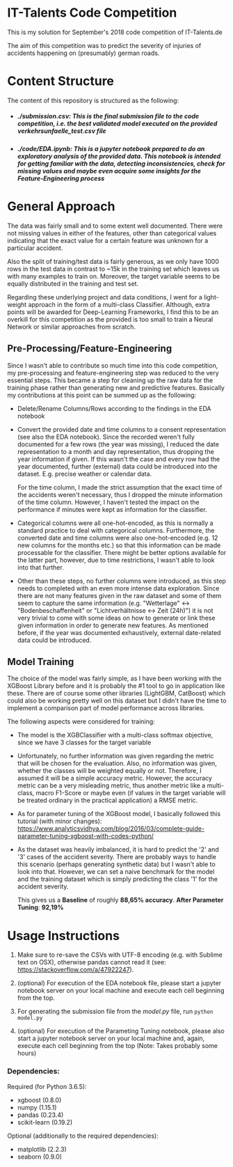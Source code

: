 # IT-Talents Code Competition

This is my solution for September's 2018 code competition of IT-Talents.de

The aim of this competition was to predict the severity of injuries of accidents happening on (presumably) german roads. 

# Content Structure

The content of this repository is structured as the following:

- ##### ./submission.csv: This is the final submission file to the code competition, i.e. the best validated model executed on the provided *verkehrsunfaelle_test.csv* file

- ##### ./code/EDA.ipynb: This is a jupyter notebook prepared to do an exploratory analysis of the provided data. This notebook is intended for getting familiar with the data, detecting inconsistencies, check for missing values and maybe even acquire some insights for the Feature-Engineering process 

# General Approach

The data was fairly small and to some extent well documented. There were not missing values in either of the features, other than categorical values indicating that the exact value for a certain feature was unknown for a particular accident.

Also the split of training/test data is fairly generous, as we only have 1000 rows in the test data in contrast to ~15k in the training set which leaves us with many examples to train on. Moreover, the target variable seems to be equally distributed in the training and test set.

Regarding these underlying project and data conditions, I went for a light-weight approach in the form of a multi-class Classifier. Although, extra points will be awarded for Deep-Learning Frameworks, I find this to be an overkill for this competition as the provided is too small to train a Neural Network or similar approaches from scratch. 

## Pre-Processing/Feature-Engineering

Since I wasn't able to contribute so much time into this code competition, my pre-processing and feature-engineering step was reduced to the very essential steps. This became a step for cleaning up the raw data for the training phase rather than generating new and predictive features. Basically my contributions at this point can be summed up as the following:

- Delete/Rename Columns/Rows according to the findings in the EDA notebook

- Convert the provided date and time columns to a consent representation (see also the EDA notebook). Since the recorded weren't fully documented for a few rows (the year was missing), I reduced the date representation to a month and day representation, thus dropping the year information if given. If this wasn't the case and every row had the year documented, further (external) data could be introduced into the dataset. E.g. precise weather or calendar data.

  For the time column, I made the strict assumption that the exact time of the accidents weren't necessary, thus I dropped     the minute information of the time column. However, I haven't tested the impact on the performance if minutes were kept as   information for the classifier.

- Categorical columns were all one-hot-encoded, as this is normally a standard practice to deal with categorical columns. Furthermore, the converted date and time columns were also one-hot-encoded (e.g. 12 new columns for the months etc.) so that this information can be made processable for the classifier. There might be better options available for the latter part, however, due to time restrictions, I wasn't able to look into that further.

- Other than these steps, no further columns were introduced, as this step needs to completed with an even more intense data exploration. Since there are not many features given in the raw dataset and some of them seem to capture the same information (e.g. "Wetterlage" <-> "Bodenbeschaffenheit" or "Lichtverhältnisse <-> Zeit (24h)") it is not very trivial to come with some ideas on how to generate or link these given information in order to generate new features. As mentioned before, if the year was documented exhaustively, external date-related data could be introduced.

## Model Training

The choice of the model was fairly simple, as I have been working with the XGBoost Library before and it is probably the #1 tool to go in application like these. There are of course some other libraries (LightGBM, CatBoost) which could also be working pretty well on this dataset but I didn't have the time to implement a comparison part of model performance across libraries.

The following aspects were considered for training:

- The model is the XGBClassifier with a multi-class softmax objective, since we have 3 classes for the target variable
- Unfortunately, no further information was given regarding the metric that will be chosen for the evaluation. Also, no information was given, whether the classes will be weighted equally or not. Therefore, I assumed it will be a simple accuracy metric. However, the accuracy metric can be a very misleading metric, thus another metric like a multi-class, macro F1-Score or maybe even (if values in the target variable will be treated ordinary in the practical application) a RMSE metric.

- As for parameter tuning of the XGBoost model, I basically followed this tutorial (with minor changes): https://www.analyticsvidhya.com/blog/2016/03/complete-guide-parameter-tuning-xgboost-with-codes-python/

- As the dataset was heavily imbalanced, it is hard to predict the '2' and '3' cases of the accident severity. There are probably ways to handle this scenario (perhaps generating synthetic data) but I wasn't able to look into that. However, we can set a naive benchmark for the model and the training dataset which is simply predicting the class '1' for the accident severity.

  This gives us a **Baseline** of roughly **88,65% accuracy**. **After Parameter Tuning**: **92,19%**




# Usage Instructions

1. Make sure to re-save the CSVs with UTF-8 encoding (e.g. with Sublime text on OSX), otherwise pandas cannot read it (see: https://stackoverflow.com/a/47922247).

2. (optional) For execution of the EDA notebook file, please start a jupyter notebook server on your local machine and execute each cell beginning from the top.

3. For generating the submission file from the *model.py* file, run `python model.py`

4. (optional) For execution of the Parameting Tuning notebook, please also start a jupyter notebook server on your local machine and, again, execute each cell beginning from the top (Note: Takes probably some hours)

### Dependencies:

Required (for Python 3.6.5):
  - xgboost (0.8.0)
  - numpy (1.15.1)
  - pandas (0.23.4)
  - scikit-learn (0.19.2)

Optional (additionally to the required dependencies):
   - matplotlib (2.2.3)
   - seaborn (0.9.0)
